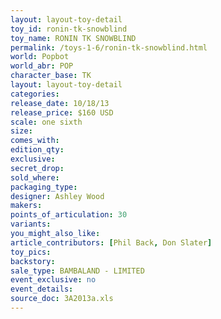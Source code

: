 ```yaml
---
layout: layout-toy-detail 
toy_id: ronin-tk-snowblind
toy_name: RONIN TK SNOWBLIND
permalink: /toys-1-6/ronin-tk-snowblind.html
world: Popbot
world_abr: POP
character_base: TK
layout: layout-toy-detail
categories: 
release_date: 10/18/13
release_price: $160 USD
scale: one sixth
size: 
comes_with: 
edition_qty: 
exclusive: 
secret_drop: 
sold_where: 
packaging_type: 
designer: Ashley Wood
makers: 
points_of_articulation: 30
variants: 
you_might_also_like: 
article_contributors: [Phil Back, Don Slater]
toy_pics: 
backstory: 
sale_type: BAMBALAND - LIMITED
event_exclusive: no
event_details: 
source_doc: 3A2013a.xls
---
```

